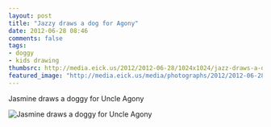 ```yaml
---
layout: post
title: "Jazzy draws a dog for Agony"
date: 2012-06-28 08:46
comments: false
tags: 
- doggy
- kids drawing
thumbsrc: http://media.eick.us/2012/2012-06-28/1024x1024/jazz-draws-a-dog-for-agony.JPG
featured_image: "http://media.eick.us/media/photographs/2012/2012-06-28/jazz-draws-a-dog-for-agony.JPG"
---
```

Jasmine draws a doggy for Uncle Agony

![Jasmine draws a doggy for Uncle Agony](http://media.eick.us/media/photographs/2012/2012-06-28/jazz-draws-a-dog-for-agony.JPG)

